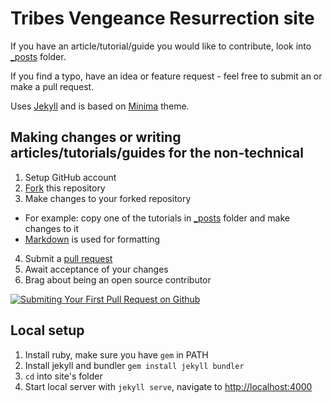 Tribes Vengeance Resurrection site
==================================

If you have an article/tutorial/guide you would like to contribute, look into [_posts](_posts) folder.

If you find a typo, have an idea or feature request - feel free to submit an or make a pull request.

Uses [Jekyll](https://jekyllrb.com/) and is based on [Minima](https://github.com/jekyll/minima) theme.

Making changes or writing articles/tutorials/guides for the non-technical
-------------------------------------------------------

1. Setup GitHub account
2. [Fork](https://www.youtube.com/watch?v=f5grYMXbAV0) this repository
3. Make changes to your forked repository
  - For example: copy one of the tutorials in [_posts](_posts) folder and make changes to it
  - [Markdown](https://help.github.com/articles/basic-writing-and-formatting-syntax/) is used for formatting
4. Submit a [pull request](https://help.github.com/articles/about-pull-requests/)
5. Await acceptance of your changes
6. Brag about being an open source contributor

[![Submiting Your First Pull Request on Github](https://img.youtube.com/vi/YTbRzhQju4c/0.jpg)](https://www.youtube.com/watch?v=YTbRzhQju4c)

Local setup
-----------
1. Install ruby, make sure you have `gem` in PATH
2. Install jekyll and bundler `gem install jekyll bundler`
3. `cd` into site's folder
4. Start local server with `jekyll serve`, navigate to [http://localhost:4000](http://localhost:4000)
